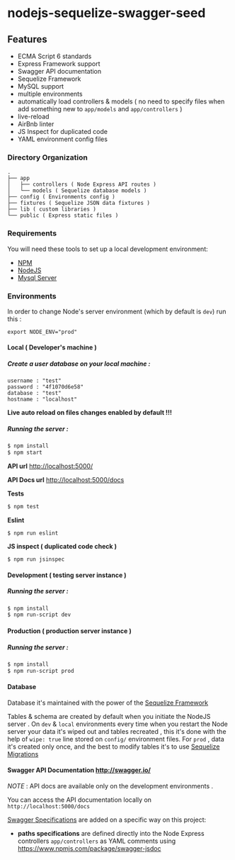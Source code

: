 # nodejs-sequelize-swagger-seed

## Features

- ECMA Script 6 standards
- Express Framework support
- Swagger API documentation
- Sequelize Framework
- MySQL support
- multiple environments
- automatically load controllers & models ( no need to specify files when add something new to `app/models` and `app/controllers` )
- live-reload
- AirBnb linter
- JS Inspect for duplicated code
- YAML environment config files

### Directory Organization

```    
.
├── app
│   ├── controllers ( Node Express API routes )
│   └── models ( Sequelize database models )
├── config ( Environments config )
├── fixtures ( Sequelize JSON data fixtures )
├── lib ( custom libraries )
└── public ( Express static files )
```  

### Requirements

You will need these tools to set up a local development environment:

* [NPM](https://www.npmjs.com/)
* [NodeJS](https://nodejs.org/)
* [Mysql Server](https://www.mysql.com/)

### Environments

In order to change Node's server environment (which by default is `dev`) run this :
``` 
export NODE_ENV="prod"
```

#### Local ( Developer's machine )

##### Create a user database on your local machine :

```
username : "test"
password : "4f1070d6e58"
database : "test"
hostname : "localhost"
```

**Live auto reload on files changes enabled by default !!!**

##### Running the server :

```sh
$ npm install
$ npm start
```

**API url** [http://localhost:5000/](http://localhost:5000/)

**API Docs url** [http://localhost:5000/docs](http://localhost:5000/docs)

**Tests**

```sh
$ npm test
```

**Eslint**

```
$ npm run eslint
```

**JS inspect ( duplicated code check )**

```
$ npm run jsinspec
```

#### Development ( testing server instance )

##### Running the server :

```sh
$ npm install
$ npm run-script dev
```

#### Production ( production server instance )

##### Running the server :

```sh
$ npm install
$ npm run-script prod
```

#### Database

Database it's maintained with the power of the [Sequelize Framework](http://docs.sequelizejs.com/en/v3/)

Tables & schema are created by default when you initiate the NodeJS server . On `dev` & `local` environments 
every time when you restart the Node server your data it's wiped out and tables recreated , this it's done
with the help of `wipe: true` line stored on `config/` environment files. For `prod` , data it's created only once,
and the best to modify tables it's to use [Sequelize Migrations](http://docs.sequelizejs.com/en/latest/docs/migrations/)

#### Swagger API Documentation http://swagger.io/

*NOTE* : API docs are available only on the development environments .

You can access the API documentation locally on `http://localhost:5000/docs`

[Swagger Specifications](http://swagger.io/specification/) are added on a specific way on this project:

- **paths specifications** are defined directly into the Node Express controllers `app/controllers` as YAML comments using https://www.npmjs.com/package/swagger-jsdoc
